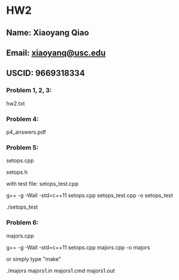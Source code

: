 # HW2

## Name: Xiaoyang Qiao
## Email: xiaoyanq@usc.edu
## USCID: 9669318334

### Problem 1, 2, 3:
<p> hw2.txt </p>

### Problem 4:
<p> p4_answers.pdf</p>

### Problem 5:
<p> setops.cpp </p>
<p> setops.h </p>
<p> with test file: setops_test.cpp </p>
<p> g++ -g -Wall -std=c++11 setops.cpp setops_test.cpp -o setops_test </p>
<p> ./setops_test </p>

### Problem 6:
<p> majors.cpp </p>
<p> g++ -g -Wall -std=c++11 setops.cpp majors.cpp -o majors </p>
<p> or simply type "make"</p>
<p> ./majors majors1.in majors1.cmd majors1.out</p>

